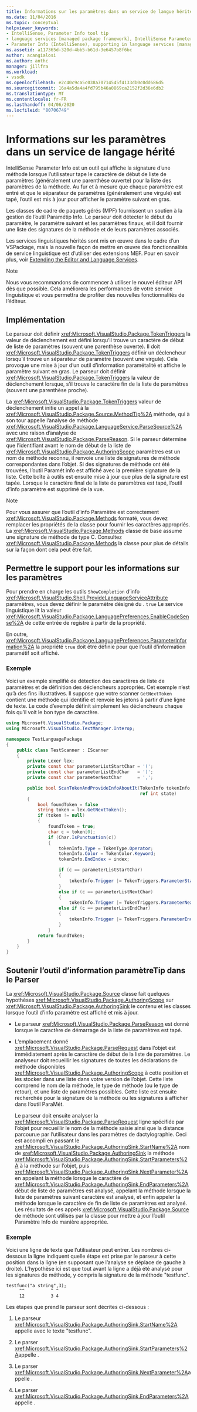 ```yaml
---
title: Informations sur les paramètres dans un service de langue héritée2 Microsoft Docs
ms.date: 11/04/2016
ms.topic: conceptual
helpviewer_keywords:
- IntelliSense, Parameter Info tool tip
- language services [managed package framework], IntelliSense Parameter Info
- Parameter Info (IntelliSense), supporting in language services [managed package framework]
ms.assetid: a117365d-320d-4bb5-b61d-3e6457b8f6bc
author: acangialosi
ms.author: anthc
manager: jillfra
ms.workload:
- vssdk
ms.openlocfilehash: e2c40c9ca5c038a70714545f4133db0c0dd686d5
ms.sourcegitcommit: 16a4a5da4a4fd795b46a0869ca2152f2d36e6db2
ms.translationtype: MT
ms.contentlocale: fr-FR
ms.lasthandoff: 04/06/2020
ms.locfileid: "80706749"
---
```

# <a name="parameter-info-in-a-legacy-language-service"></a>Informations sur les paramètres dans un service de langage hérité
IntelliSense Parameter Info est un outil qui affiche la signature d’une méthode lorsque l’utilisateur tape le caractère de début de liste de paramètres (généralement une parenthèse ouverte) pour la liste des paramètres de la méthode. Au fur et à mesure que chaque paramètre est entré et que le séparateur de paramètres (généralement une virgule) est tapé, l’outil est mis à jour pour afficher le paramètre suivant en gras.

 Les classes de cadre de paquets gérés (MPF) fournissent un soutien à la gestion de l’outil Paramétip Info. Le parseur doit détecter le début du paramètre, le paramètre suivant et les paramètres finaux, et il doit fournir une liste des signatures de la méthode et de leurs paramètres associés.

 Les services linguistiques hérités sont mis en œuvre dans le cadre d’un VSPackage, mais la nouvelle façon de mettre en œuvre des fonctionnalités de service linguistique est d’utiliser des extensions MEF. Pour en savoir plus, voir [Extending the Editor and Language Services](../../extensibility/extending-the-editor-and-language-services.md).

> [!NOTE]
> Nous vous recommandons de commencer à utiliser le nouvel éditeur API dès que possible. Cela améliorera les performances de votre service linguistique et vous permettra de profiter des nouvelles fonctionnalités de l’éditeur.

## <a name="implementation"></a>Implémentation
 Le parseur doit définir <xref:Microsoft.VisualStudio.Package.TokenTriggers> la valeur de déclenchement est défini lorsqu’il trouve un caractère de début de liste de paramètres (souvent une parenthèse ouverte). Il doit <xref:Microsoft.VisualStudio.Package.TokenTriggers> définir un déclencheur lorsqu’il trouve un séparateur de paramètre (souvent une virgule). Cela provoque une mise à jour d’un outil d’information paramétalité et affiche le paramètre suivant en gras. Le parseur doit définir <xref:Microsoft.VisualStudio.Package.TokenTriggers> la valeur de déclenchement lorsque, s’il trouve le caractère fin de la liste de paramètres (souvent une parenthèse proche).

 La <xref:Microsoft.VisualStudio.Package.TokenTriggers> valeur de déclenchement initie un appel à la <xref:Microsoft.VisualStudio.Package.Source.MethodTip%2A> méthode, qui à son tour appelle l’analyse de méthode <xref:Microsoft.VisualStudio.Package.LanguageService.ParseSource%2A> avec une raison d’analyse de <xref:Microsoft.VisualStudio.Package.ParseReason>. Si le parseur détermine que l’identifiant avant le nom de début de la liste de <xref:Microsoft.VisualStudio.Package.AuthoringScope> paramètres est un nom de méthode reconnu, il renvoie une liste de signatures de méthode correspondantes dans l’objet. Si des signatures de méthode ont été trouvées, l’outil Paramét info est affiché avec la première signature de la liste. Cette boîte à outils est ensuite mise à jour que plus de la signature est tapée. Lorsque le caractère final de la liste de paramètres est tapé, l’outil d’info paramètre est supprimé de la vue.

> [!NOTE]
> Pour vous assurer que l’outil d’info Paramètre est correctement <xref:Microsoft.VisualStudio.Package.Methods> formaté, vous devez remplacer les propriétés de la classe pour fournir les caractères appropriés. La <xref:Microsoft.VisualStudio.Package.Methods> classe de base assume une signature de méthode de type C. Consultez <xref:Microsoft.VisualStudio.Package.Methods> la classe pour plus de détails sur la façon dont cela peut être fait.

## <a name="enabling-support-for-the-parameter-info"></a>Permettre le support pour les informations sur les paramètres
 Pour prendre en charge les outils `ShowCompletion` d’info <xref:Microsoft.VisualStudio.Shell.ProvideLanguageServiceAttribute> paramètres, vous devez définir le paramètre désigné du . `true` Le service linguistique lit la valeur <xref:Microsoft.VisualStudio.Package.LanguagePreferences.EnableCodeSense%2A> de cette entrée de registre à partir de la propriété.

 En outre, <xref:Microsoft.VisualStudio.Package.LanguagePreferences.ParameterInformation%2A> la propriété `true` doit être définie pour que l’outil d’information paramétif soit affiché.

### <a name="example"></a>Exemple
 Voici un exemple simplifié de détection des caractères de liste de paramètres et de définition des déclencheurs appropriés. Cet exemple n’est qu’à des fins illustratives. Il suppose que votre scanner `GetNextToken` contient une méthode qui identifie et renvoie les jetons à partir d’une ligne de texte. Le code d’exemple définit simplement les déclencheurs chaque fois qu’il voit le bon type de caractère.

```csharp
using Microsoft.VisualStudio.Package;
using Microsoft.VisualStudio.TextManager.Interop;

namespace TestLanguagePackage
{
    public class TestScanner : IScanner
    {
        private Lexer lex;
        private const char parameterListStartChar = '(';
        private const char parameterListEndChar   = ')';
        private const char parameterNextChar      = ',';

        public bool ScanTokenAndProvideInfoAboutIt(TokenInfo tokenInfo,
                                                   ref int state)
        {
            bool foundToken = false
            string token = lex.GetNextToken();
            if (token != null)
            {
                foundToken = true;
                char c = token[0];
                if (Char.IsPunctuation(c))
                {
                    tokenInfo.Type = TokenType.Operator;
                    tokenInfo.Color = TokenColor.Keyword;
                    tokenInfo.EndIndex = index;

                    if (c == parameterListStartChar)
                    {
                        tokenInfo.Trigger |= TokenTriggers.ParameterStart;
                    }
                    else if (c == parameterListNextChar)
                    {
                        tokenInfo.Trigger |= TokenTriggers.ParameterNext;
                    else if (c == parameterListEndChar)
                    {
                        tokenInfo.Trigger |= TokenTriggers.ParameterEnd;
                    }
                }
            return foundToken;
        }
    }
}
```

## <a name="supporting-the-parameter-info-tooltip-in-the-parser"></a>Soutenir l’outil d’information paramètreTip dans le Parser
 La <xref:Microsoft.VisualStudio.Package.Source> classe fait quelques hypothèses <xref:Microsoft.VisualStudio.Package.AuthoringScope> sur <xref:Microsoft.VisualStudio.Package.AuthoringSink> le contenu et les classes lorsque l’outil d’info paramètre est affiché et mis à jour.

- Le parseur <xref:Microsoft.VisualStudio.Package.ParseReason> est donné lorsque le caractère de démarrage de la liste de paramètres est tapé.

- L’emplacement donné <xref:Microsoft.VisualStudio.Package.ParseRequest> dans l’objet est immédiatement après le caractère de début de la liste de paramètres. Le analyseur doit recueillir les signatures de toutes les déclarations de méthode disponibles <xref:Microsoft.VisualStudio.Package.AuthoringScope> à cette position et les stocker dans une liste dans votre version de l’objet. Cette liste comprend le nom de la méthode, le type de méthode (ou le type de retour), et une liste de paramètres possibles. Cette liste est ensuite recherchée pour la signature de la méthode ou les signatures à afficher dans l’outil ParaMét.

  Le parseur doit ensuite analyser la <xref:Microsoft.VisualStudio.Package.ParseRequest> ligne spécifiée par l’objet pour recueillir le nom de la méthode saisie ainsi que la distance parcourue par l’utilisateur dans les paramètres de dactylographie. Ceci est accompli en passant le <xref:Microsoft.VisualStudio.Package.AuthoringSink.StartName%2A> nom de <xref:Microsoft.VisualStudio.Package.AuthoringSink> la méthode <xref:Microsoft.VisualStudio.Package.AuthoringSink.StartParameters%2A> à la méthode sur l’objet, puis <xref:Microsoft.VisualStudio.Package.AuthoringSink.NextParameter%2A> en appelant la méthode lorsque le caractère de <xref:Microsoft.VisualStudio.Package.AuthoringSink.EndParameters%2A> début de liste de paramètres est analysé, appelant la méthode lorsque la liste de paramètres suivant caractère est analysé, et enfin appeler la méthode lorsque le caractère de fin de liste de paramètres est analysé. Les résultats de ces appels <xref:Microsoft.VisualStudio.Package.Source> de méthode sont utilisés par la classe pour mettre à jour l’outil Paramètre Info de manière appropriée.

### <a name="example"></a>Exemple
 Voici une ligne de texte que l’utilisateur peut entrer. Les nombres ci-dessous la ligne indiquent quelle étape est prise par le parseur à cette position dans la ligne (en supposant que l’analyse se déplace de gauche à droite). L’hypothèse ici est que tout avant la ligne a déjà été analysé pour les signatures de méthode, y compris la signature de la méthode "testfunc".

```
testfunc("a string",3);
     ^^          ^ ^
     12          3 4
```

 Les étapes que prend le parseur sont décrites ci-dessous :

1. Le parseur <xref:Microsoft.VisualStudio.Package.AuthoringSink.StartName%2A> appelle avec le texte "testfunc".

2. Le parser <xref:Microsoft.VisualStudio.Package.AuthoringSink.StartParameters%2A>appelle .

3. Le parser <xref:Microsoft.VisualStudio.Package.AuthoringSink.NextParameter%2A>appelle .

4. Le parser <xref:Microsoft.VisualStudio.Package.AuthoringSink.EndParameters%2A>appelle .
